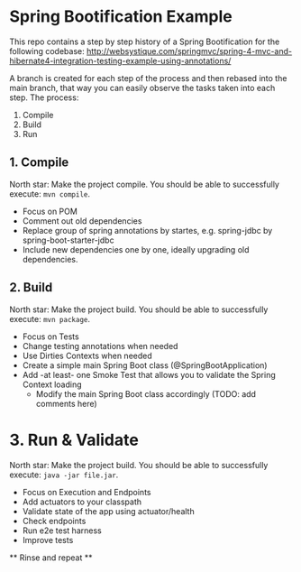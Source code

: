 # Spring Bootification Example

This repo contains a step by step history of a Spring Bootification for the following codebase:
http://websystique.com/springmvc/spring-4-mvc-and-hibernate4-integration-testing-example-using-annotations/

A branch is created for each step of the process and then rebased into the main branch, that way you can easily observe the tasks taken into each step. The process:

1. Compile
2. Build
3. Run

## 1. Compile

North star: Make the project compile. You should be able to successfully execute: `mvn compile`.

- Focus on POM
- Comment out old dependencies
- Replace group of spring annotations by startes, e.g. spring-jdbc by spring-boot-starter-jdbc
- Include new dependencies one by one, ideally upgrading old dependencies. 

## 2. Build

North star: Make the project build. You should be able to successfully execute: `mvn package`.

- Focus on Tests
- Change testing annotations when needed
- Use Dirties Contexts when needed
- Create a simple main Spring Boot class (@SpringBootApplication) 
- Add -at least- one Smoke Test that allows you to validate the Spring Context loading
  - Modify the main Spring Boot class accordingly (TODO: add comments here)

# 3. Run & Validate

North star: Make the project build. You should be able to successfully execute: `java -jar file.jar`.

- Focus on Execution and Endpoints
- Add actuators to your classpath 
- Validate state of the app using actuator/health 
- Check endpoints
- Run e2e test harness
- Improve tests

** Rinse and repeat **
